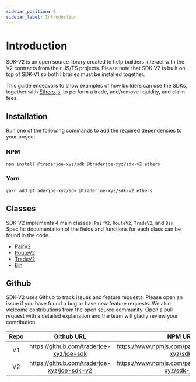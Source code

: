 ```yaml
---
sidebar_position: 0
sidebar_label: Introduction
---
```


# Introduction

SDK-V2 is an open source library created to help builders interact with the V2 contracts from their JS/TS projects. Please note that SDK-V2 is built on top of SDK-V1 so both libraries must be installed together. 

This guide endeavors to show examples of how builders can use the SDKs, together with [Ethers.js](https://docs.ethers.io/v5/), to perform a trade, add/remove liquidity, and claim fees.

## Installation

Run one of the following commands to add the required dependencies to your project:

### NPM
```
npm install @traderjoe-xyz/sdk @traderjoe-xyz/sdk-v2 ethers
```

### Yarn
```
yarn add @traderjoe-xyz/sdk @traderjoe-xyz/sdk-v2 ethers
```

## Classes
SDK-V2 implements 4 main classes: `PairV2`, `RouteV2`, `TradeV2`, and `Bin`. Specific documentation of the fields and functions for each class can be found in the code.

* [PairV2](https://github.com/traderjoe-xyz/joe-sdk-v2/blob/main/src/v2entities/pair.ts)
* [RouteV2](https://github.com/traderjoe-xyz/joe-sdk-v2/blob/main/src/v2entities/route.ts)
* [TradeV2](https://github.com/traderjoe-xyz/joe-sdk-v2/blob/main/src/v2entities/trade.ts)
* [Bin](https://github.com/traderjoe-xyz/joe-sdk-v2/blob/main/src/v2entities/bin.ts)

## Github
SDK-V2 uses Github to track issues and feature requests. Please open an issue if you have found a bug or have new feature requests. We also welcome contributions from the open source community. Open a pull request with a detailed explanation and the team will gladly review your contribution.

| Repo | Github URL |  NPM URL |
| :-------: | :----: | :----: |
| V1 | https://github.com/traderjoe-xyz/joe-sdk | https://www.npmjs.com/package/@traderjoe-xyz/sdk |
| V2 | https://github.com/traderjoe-xyz/joe-sdk-v2 |  https://www.npmjs.com/package/@traderjoe-xyz/sdk-v2 |

